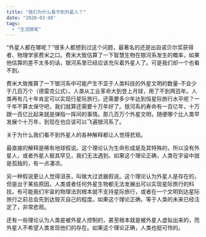 ```yaml
---
title: "我们为什么看不到外星人？"
date: "2020-03-08"
tags: 
  - "生活随笔"
---
```


“外星人都在哪呢？”很多人都想到过这个问题，最著名的还是出自诺贝尔奖获得者、物理学家费米之口。费米大致估算了一下智慧生物在银河系发生的概率，如果他估算的差不太多的话，银河系里已经应该充斥着外星人了。可是我们却一个也看不到。 

费米大致推算了一下银河系中可能产生不亚于人类科技的外星文明的数量-不会少于几百万个（德雷克公式）。人类从工业革命大到登上月球，用了不到两百年。人类再有几十年肯定可以实现行星际旅行。还需要多少年达到恒星际旅行水平呢？一千年不算太保守吧，我们就算还需要十万年好了。银河系的寿命有一百亿年，十万跟一百亿比起来就是弹指一挥间的事情。那几百万个外星文明，随便哪个比人类早发展个十万年，到现在也应该可以飞遍银河系了。 

关于为什么我们看不到外星人的各种解释都让人觉得悲观。 

最直接的解释是稀有地球假说。这个理论认为生命形成是及其特殊的，所以没有外星人，或者外星人极其罕见，我们无法遇到。如果这个理论正确，人类在宇宙中就是孤独的，有一点凄凉。

另一种假说更让人觉得沮丧，叫做大过滤器假说。这个理论认为外星人是存在的，但是出于某些原因，人类或者任何外星生物都无法发展出可以实现星际旅行的科技。有可能我们宇宙的物理法则根本就不支持星际旅行，或者在一个文明到达星际旅行之前总会先到达毁灭自己的程度。如果这个理论正确，等于人类的未来已经注定了，非常悲观。

还有一些理论认为人类是被外星人控制的，甚至根本就是被外星人虚拟出来的，而外星人不希望人类发现他们的存在。如果这个理论正确，人类也挺可怜的。
